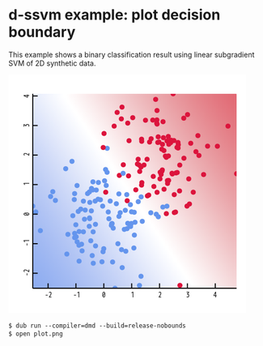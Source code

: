 # d-ssvm example: plot decision boundary

This example shows a binary classification result using linear subgradient SVM of 2D synthetic data.

![plot](plot.png)

``` console
$ dub run --compiler=dmd --build=release-nobounds
$ open plot.png
```

